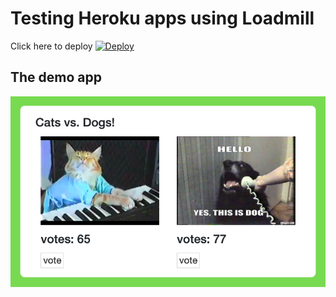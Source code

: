 # Testing Heroku apps using Loadmill
Click here to deploy
[![Deploy](https://www.herokucdn.com/deploy/button.svg)](https://heroku.com/deploy?template=https://github.com/loadmill/heroku-button-demo/blob/master)

## The demo app
![](public/demo.png)
